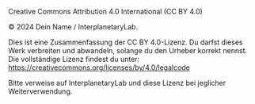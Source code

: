 Creative Commons Attribution 4.0 International (CC BY 4.0)

© 2024 Dein Name / InterplanetaryLab. 

Dies ist eine Zusammenfassung der CC BY 4.0-Lizenz. 
Du darfst dieses Werk verbreiten und abwandeln, solange du den Urheber korrekt nennst. 
Die vollständige Lizenz findest du unter:
https://creativecommons.org/licenses/by/4.0/legalcode

Bitte verweise auf InterplanetaryLab und diese Lizenz bei jeglicher Weiterverwendung.
